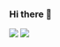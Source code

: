 ### Hi there 👋
<img src="https://img.shields.io/badge/HTML5-%23E34F26?style=flat-square&logo=HTML5&logoColor=white">
<img src="https://img.shields.io/badge/CSS3-%231572B6?style=flat-square&logo=CSS3&logoColor=white">



<!--
**JaeYong0107/JaeYong0107** is a ✨ _special_ ✨ repository because its `README.md` (this file) appears on your GitHub profile.

Here are some ideas to get you started:

- 🔭 I’m currently working on ...
- 🌱 I’m currently learning ...
- 👯 I’m looking to collaborate on ...
- 🤔 I’m looking for help with ...
- 💬 Ask me about ...
- 📫 How to reach me: ...
- 😄 Pronouns: ...
- ⚡ Fun fact: ...
-->
